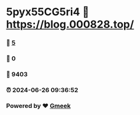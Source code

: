 # 5pyx55CG5ri4 :link: https://blog.000828.top/ 
### :page_facing_up: [5](https://blog.000828.top//tag.html) 
### :speech_balloon: 0 
### :hibiscus: 9403 
### :alarm_clock: 2024-06-26 09:36:52 
### Powered by :heart: [Gmeek](https://github.com/Meekdai/Gmeek)
